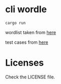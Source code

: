 # cli wordle

`cargo run`

wordlist taken from [here](https://raw.githubusercontent.com/tabatkins/wordle-list/main/words)

test cases from [here](https://github.com/yukosgiti/wordle-tests)


# Licenses
Check the LICENSE file.